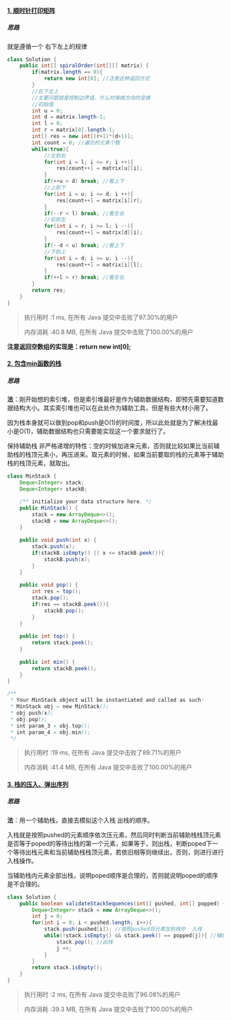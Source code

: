 #### [1. 顺时针打印矩阵](https://leetcode-cn.com/problems/shun-shi-zhen-da-yin-ju-zhen-lcof/)

##### 思路

就是遵循一个 右下左上的规律

```java
class Solution {
    public int[] spiralOrder(int[][] matrix) {
        if(matrix.length == 0){
            return new int[0]; //注意这种返回方式
        }
        //右下左上
        //主要问题就是控制边界值，什么时候做方向的变换
        //初始值
        int u = 0;
        int d = matrix.length-1;
        int l = 0;
        int r = matrix[0].length-1;
        int[] res = new int[(r+1)*(d+1)];
        int count = 0; //遍历的元素个数
        while(true){
            //左到右
            for(int i = l; i <= r; i ++){
                res[count++] = matrix[u][i];
            }
            if(++u > d) break; //看上下
            //上到下
            for(int i = u; i <= d; i ++){
                res[count++] = matrix[i][r];
            }
            if(--r < l) break; //看左右
            //右到左
            for(int i = r; i >= l; i --){
                res[count++] = matrix[d][i];
            }
            if(--d < u) break; //看上下
            //下到上
            for(int i = d; i >= u; i --){
                res[count++] = matrix[i][l];
            }
            if(++l > r) break; //看左右
        }
        return res;
    }
}
```

> 执行用时 :1 ms, 在所有 Java 提交中击败了97.30%的用户
>
> 内存消耗 :40.8 MB, 在所有 Java 提交中击败了100.00%的用户

**注意返回空数组的实现是：return new int[0];**

#### [2. 包含min函数的栈](https://leetcode-cn.com/problems/bao-han-minhan-shu-de-zhan-lcof/)

##### 思路

**法**：刚开始想的索引堆，但是索引堆最好是作为辅助数据结构，即预先需要知道数据结构大小。其实索引堆也可以在此处作为辅助工具，但是有些大材小用了。

因为栈本身就可以做到pop和push是O(1)的时间度，所以此处就是为了解决找最小是O(1)，辅助数据结构也只需要能实现这一个要求就行了。

保持辅助栈 非严格递增的特性：空的时候加进来元素，否则就比较如果比当前辅助栈的栈顶元素小，再压进来。取元素的时候，如果当前要取的栈的元素等于辅助栈的栈顶元素，就取出。

```java
class MinStack {
    Deque<Integer> stack;
    Deque<Integer> stackB;

    /** initialize your data structure here. */
    public MinStack() {
        stack = new ArrayDeque<>();
        stackB = new ArrayDeque<>();
    }
    
    public void push(int x) {
        stack.push(x);
        if(stackB.isEmpty() || x <= stackB.peek()){
            stackB.push(x);
        }
    }
    
    public void pop() {
        int res = top();
        stack.pop();
        if(res == stackB.peek()){
            stackB.pop();
        }
    }
    
    public int top() {
        return stack.peek();
    }
    
    public int min() {
        return stackB.peek();
    }
}

/**
 * Your MinStack object will be instantiated and called as such:
 * MinStack obj = new MinStack();
 * obj.push(x);
 * obj.pop();
 * int param_3 = obj.top();
 * int param_4 = obj.min();
 */
```

> 执行用时 :19 ms, 在所有 Java 提交中击败了89.71%的用户
>
> 内存消耗 :41.4 MB, 在所有 Java 提交中击败了100.00%的用户

#### [3. 栈的压入、弹出序列](https://leetcode-cn.com/problems/zhan-de-ya-ru-dan-chu-xu-lie-lcof/)

##### 思路

**法**：用一个辅助栈，直接去模拟这个入栈 出栈的顺序。

入栈就是按照pushed的元素顺序依次压元素，然后同时判断当前辅助栈栈顶元素是否等于poped的等待出栈的第一个元素，如果等于，则出栈，判断poped下一个等待出栈元素和当前辅助栈栈顶元素，若依旧相等则继续出，否则，则进行进行入栈操作。

当辅助栈内元素全部出栈，说明poped顺序是合理的，否则就说明poped的顺序是不合理的。

```java
class Solution {
    public boolean validateStackSequences(int[] pushed, int[] popped) {
        Deque<Integer> stack = new ArrayDeque<>();
        int j = 0;
        for(int i = 0; i < pushed.length; i++){
            stack.push(pushed[i]); //按照pushed将元素加到栈中  入栈
            while(!stack.isEmpty() && stack.peek() == popped[j]){ //辅助栈不空,说明此时执行的是出栈操作
                stack.pop(); //出栈
                j ++;
            }
        }
        return stack.isEmpty();
    }
}
```

> 执行用时 :2 ms, 在所有 Java 提交中击败了96.08%的用户
>
> 内存消耗 :39.3 MB, 在所有 Java 提交中击败了100.00%的用户

